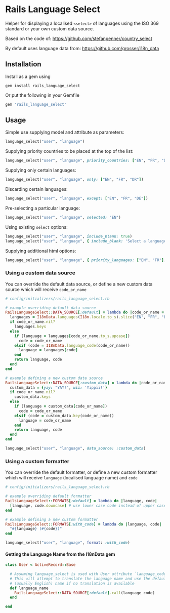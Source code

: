# Rails Language Select

Helper for displaying a localised `<select>` of languages using the ISO 369 standard or your own custom data source.

Based on the code of: https://github.com/stefanpenner/country_select

By default uses language data from: https://github.com/grosser/i18n_data

## Installation

Install as a gem using

```shell
gem install rails_language_select
```
Or put the following in your Gemfile

```ruby
gem 'rails_language_select'
```

## Usage

Simple use supplying model and attribute as parameters:

```ruby
language_select("user", "language")
```

Supplying priority countries to be placed at the top of the list:

```ruby
language_select("user", "language", priority_countries: ["EN", "FR", "DE"])
```

Supplying only certain languages:

```ruby
language_select("user", "language", only: ["EN", "FR", "DR"])
```

Discarding certain languages:

```ruby
language_select("user", "language", except: ["EN", "FR", "DE"])
```

Pre-selecting a particular language:

```ruby
language_select("user", "language", selected: "EN")
```

Using existing `select` options:
```ruby
language_select("user", "language", include_blank: true)
language_select("user", "language", { include_blank: 'Select a language' }, { class: 'language-select-box' })
```

Supplying additional html options:

```ruby
language_select("user", "language", { priority_languages: ["EN", "FR"], selected: "EN" }, { class: 'form-control', data: { attribute: "value" } })
```

### Using a custom data source

You can override the default data source, or define a new custom data source which will receive `code_or_name`
```ruby
# config/initializers/rails_language_select.rb

# example overriding default data source
RailsLanguageSelect::DATA_SOURCE[:default] = lambda do |code_or_name = nil|
  languages = I18nData.languages(I18n.locale.to_s).slice("EN", "FR", "ES")
  if code_or_name.nil?
    languages.keys
  else
    if (language = languages[code_or_name.to_s.upcase])
      code = code_or_name
    elsif (code = I18nData.language_code(code_or_name))
      language = languages[code]
    end
    return language, code
  end
end

# example defining a new custom data source
RailsLanguageSelect::DATA_SOURCE[:custom_data] = lambda do |code_or_name = nil|
  custom_data = {yay: "YAY!", wii: 'Yippii!'}
  if code_or_name.nil?
    custom_data.keys
  else
    if (language = custom_data[code_or_name])
      code = code_or_name
    elsif (code = custom_data.key(code_or_name))
      language = code_or_name
    end
    return language, code
  end
end
```

```ruby
language_select("user", "language", data_source: :custom_data)
```

### Using a custom formatter

You can override the default formatter, or define a new custom formatter which will receive `language` (localised language name) and `code`
```ruby
# config/initializers/rails_language_select.rb

# example overriding default formatter
RailsLanguageSelect::FORMATS[:default] = lambda do |language, code|
  [language, code.downcase] # use lower case code instead of upper case
end

# example defining a new custom formatter
RailsLanguageSelect::FORMATS[:with_code] = lambda do |language, code|
  "#{language} (#{code})"
end
```

```ruby
language_select("user", "language", format: :with_code)
```

#### Getting the Language Name from the I18nData gem

```ruby
class User < ActiveRecord::Base

  # Assuming language_select is used with User attribute `language_code`
  # This will attempt to translate the language name and use the default
  # (usually English) name if no translation is available
  def language_name
    RailsLanguageSelect::DATA_SOURCE[:default].call(language_code)
  end

end
```
